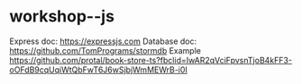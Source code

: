﻿# workshop--js
Express doc: https://expressjs.com Database doc: https://github.com/TomPrograms/stormdb
Example https://github.com/protal/book-store-ts?fbclid=IwAR2qVciFpvsnTjoB4kFF3-oOFdB9cqUqiWtQbFwT6J6wSjbjWmMEWrB-i0I
